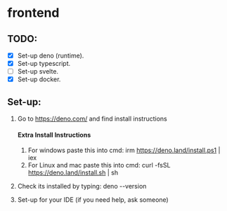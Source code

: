 # frontend

## TODO:
- [x] Set-up deno (runtime).
- [x] Set-up typescript.
- [ ] Set-up svelte.
- [x] Set-up docker.

## Set-up:
1. Go to https://deno.com/ and find install instructions
    #### Extra Install Instructions
    1. For windows paste this into cmd: irm https://deno.land/install.ps1 | iex
    2. For Linux and mac paste this into cmd: curl -fsSL https://deno.land/install.sh | sh

2. Check its installed by typing: deno --version
3. Set-up for your IDE (if you need help, ask someone)


